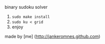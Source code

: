 binary sudoku solver

1. `sudo make install`
2. `sudo ku < grid`
3. enjoy

made by [me] (http://jankeromnes.github.com)
